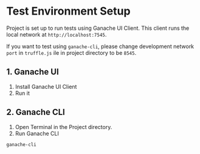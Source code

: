 # Test Environment Setup
Project is set up to run tests using Ganache UI Client. This client runs
the local network at `http://localhost:7545`.

If you want to test using `ganache-cli`, please change development network `port`
in `truffle.js` ile in project directory to be `8545`.
## 1. Ganache UI
1. Install Ganache UI Client
2. Run it
## 2. Ganache  CLI
1. Open Terminal in the Project directory.
2. Run Ganache CLI
```
ganache-cli
```